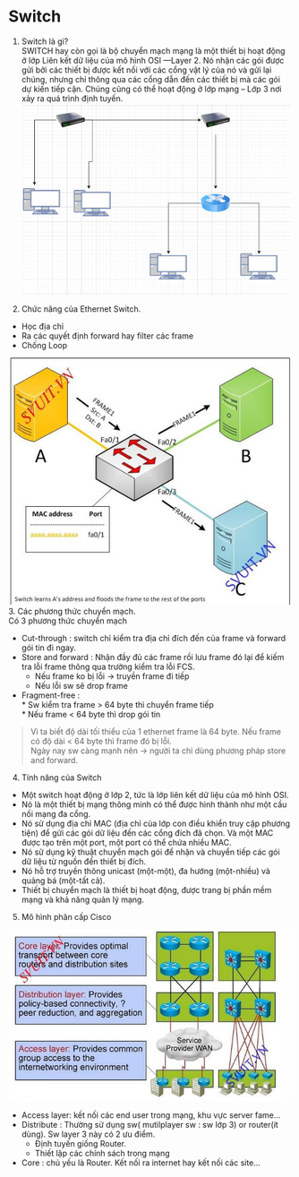 # Switch
1. Switch là gì?    
SWITCH hay còn gọi là bộ chuyển mạch mạng là một thiết bị hoạt động ở lớp Liên kết dữ liệu của mô hình OSI —Layer 2. Nó nhận các gói được gửi bởi các thiết bị được kết nối với các cổng vật lý của nó và gửi lại chúng, nhưng chỉ thông qua các cổng dẫn đến các thiết bị mà các gói dự kiến ​​tiếp cận. Chúng cũng có thể hoạt động ở lớp mạng – Lớp 3 nơi xảy ra quá trình định tuyến.
![](../CCNA/images/z3446153819765_504bfb4ae60dd3f79c7713407ce387a3.jpg)   

2. Chức năng của Ethernet Switch.
* Học địa chỉ
* Ra các quyết định forward hay filter các frame
* Chống Loop

![](../CCNA/images/z3446161232629_574999804cf079bdc104d2602ee1a2a5.jpg)   
3. Các phương thức chuyển mạch.    
Có 3 phương thức chuyển mạch     
* Cut-through : switch chỉ kiểm tra địa chỉ đích đến của frame và forward gói tin đi ngay.     
* Store and forward : Nhận đầy đủ các frame rồi lưu frame đó lại để kiếm tra lỗi frame thông qua trường kiểm tra lỗi FCS.     
    * Nếu frame ko bị lỗi -> truyền frame đi tiếp
    * Nếu lỗi sw sẽ drop frame          
* Fragment-free :     
        * Sw kiểm tra frame > 64 byte thì chuyển frame tiếp     
        * Nếu frame < 64 byte thì drop gói tin

> Vì ta biết độ dài tối thiểu của 1 ethernet frame là 64 byte. Nếu frame có độ dài < 64 byte thì frame đó bị lỗi.​    
> Ngày nay sw càng mạnh nên -> người ta chỉ dùng phương pháp store and forward.

4. Tính năng của Switch
* Một switch hoạt động ở lớp 2, tức là lớp liên kết dữ liệu của mô hình OSI.
* Nó là một thiết bị mạng thông minh có thể được hình thành như một cầu nối mạng đa cổng.
* Nó sử dụng địa chỉ MAC (địa chỉ của lớp con điều khiển truy cập phương tiện) để gửi các gói dữ liệu đến các cổng đích đã chọn. Và một MAC được tạo trên một port, một port có thể chứa nhiều MAC.
* Nó sử dụng kỹ thuật chuyển mạch gói để nhận và chuyển tiếp các gói dữ liệu từ nguồn đến thiết bị đích.
* Nó hỗ trợ truyền thông unicast (một-một), đa hướng (một-nhiều) và quảng bá (một-tất cả).
* Thiết bị chuyển mạch là thiết bị hoạt động, được trang bị phần mềm mạng và khả năng quản lý mạng.     

5. Mô hình phân cấp Cisco

![](../CCNA/images/z3446469010250_47aa2d48c49a92085ed73a90854229c2.jpg)     

* Access layer: kết nối các end user trong mạng, khu vực server fame...
* Distribute : Thường sử dụng sw( mutilplayer sw : sw lớp 3) or router(ít dùng). Sw layer 3 này có 2 ưu điểm.
    * Định tuyến giống Router.
    * Thiết lập các chính sách trong mạng
* Core : chủ yếu là Router. Kết nối ra internet hay kết nối các site...